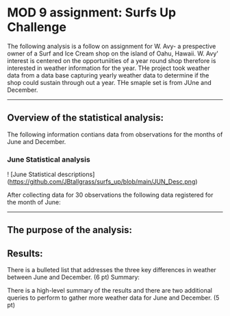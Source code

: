 # MOD 9 assignment: Surfs Up Challenge
The following analysis is a follow on assignment for W. Avy- a prespective owner of a Surf and Ice Cream shop on the island of Oahu, Hawaii.
W. Avy' interest is centered on the opportuniities of a year round shop therefore is interested in weather information for the year. THe project took weather data from a data base capturing yearly weather data to determine if the shop could sustain through out a year. THe smaple set is from JUne and December.
______________________________________________________________________________________
## Overview of the statistical analysis:
The following information contians data from observations for the months of June and December. 

### June Statistical analysis
! [June Statistical descriptions] (https://github.com/JBtallgrass/surfs_up/blob/main/JUN_Desc.png)

 After collecting data for 30 observations the following data registered for the month of June:






__________________________________________________________________________________________
## The purpose of the analysis:

## Results:

There is a bulleted list that addresses the three key differences in weather between June and December. (6 pt)
Summary:

There is a high-level summary of the results and there are two additional queries to perform to gather more weather data for June and December. (5 pt)
